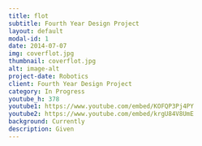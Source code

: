 ```yaml
---
title: flot
subtitle: Fourth Year Design Project 
layout: default
modal-id: 1
date: 2014-07-07
img: coverflot.jpg
thumbnail: coverflot.jpg
alt: image-alt
project-date: Robotics
client: Fourth Year Design Project
category: In Progress
youtube_h: 378
youtube1: https://www.youtube.com/embed/KOFQP3Pj4PY
youtube2: https://www.youtube.com/embed/krgU84V8UmE
background: Currently
description: Given  
---
```

